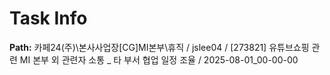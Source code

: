 # Task Info

**Path:** 카페24(주)\본사사업장\[CG]MI본부\휴직 / jslee04 / [273821] 유튜브쇼핑 관련 MI 본부 외 관련자 소통 _ 타 부서 협업 일정 조율 / 2025-08-01_00-00-00

